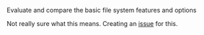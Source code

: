 Evaluate and compare the basic file system features and options

Not really sure what this means. Creating an [issue](https://github.com/ttwd80/lfcs/issues/1) for this.

